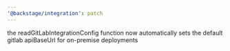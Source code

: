 ```yaml
---
'@backstage/integration': patch
---
```


the readGitLabIntegrationConfig function now automatically sets the default gitlab apiBaseUrl for on-premise deployments
